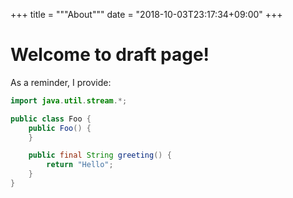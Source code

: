 +++
title = """About"""
date  = "2018-10-03T23:17:34+09:00"
+++

# Welcome to draft page!

As a reminder, I provide:

```java
import java.util.stream.*;

public class Foo {
    public Foo() {
    }

    public final String greeting() {
        return "Hello";
    }
}
```

